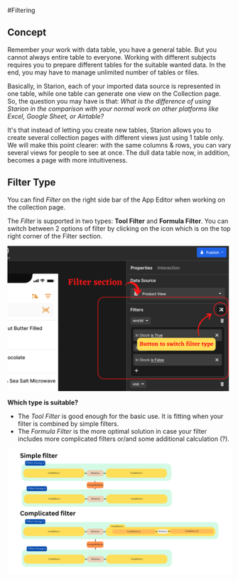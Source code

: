 #Filtering
## Concept
Remember your work with data table, you have a general table. But you cannot always entire table to everyone. Working with different subjects requires you to prepare different tables for the suitable wanted data. In the end, you may have to manage unlimited number of tables or files.

Basically, in Starion, each of your imported data source is represented in one table, while one table can generate one view on the Collection page. So, the question you may have is that: *What is the difference of using Starion in the comparison with your normal work on other platforms like Excel, Google Sheet, or Airtable?*

It's that instead of letting you create new tables, Starion allows you to create several collection pages with different views just using 1 table only. We will make this point clearer: with the same columns & rows, you can vary several views for people to see at once. The dull data table now, in addition, becomes a page with more intuitiveness.


## Filter Type
You can find *Filter* on the right side bar of the App Editor when working on the collection page. 

The *Filter* is supported in two types: **Tool Filter** and **Formula Filter**. You can switch between 2 options of filter by clicking on the icon which is on the top right corner of the Filter section.

![Filter](../../../../../images/b392fe0b25e471d0435bfef33c4fd48441bc404353210d23f08d17926593321f.png)  

**Which type is suitable?**
* The *Tool Filter* is good enough for the basic use. It is fitting when your filter is combined by simple filters.
* The *Formula Filter* is the more optimal solution in case your filter includes more complicated filters or/and some additional calculation (?).
  
![Filter level ](../../../../../images/869e50f5895a91ed7a0a00c71f11e30d26be9840ca2f25fc93a2e182726bff90.png)  
